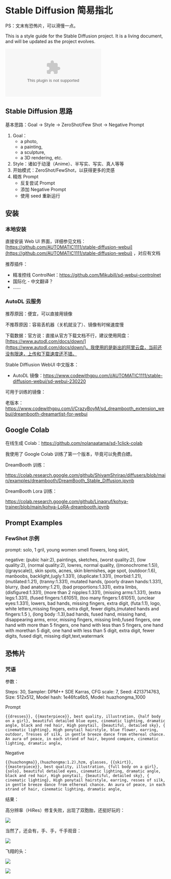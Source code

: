 # Stable Diffusion 简易指北

PS：文末有恐怖片，可以滑慢一点。

This is a style guide for the Stable Diffusion project. It is a living document, and will be updated as the project evolves.

![](styles.csv)

## Stable Diffusion 思路

基本思路：Goal -> Style -> ZeroShot/Few Shot -> Negative Prompt

1. Goal：
	- a photo,
	- a painting,
	- a sculpture,
	- a 3D rendering, etc. 
2. Style：诸如于动漫（Anime）、半写实、写实、真人等等
3. 开始模式：ZeroShot/FewShot，以获得更多的灵感
4. 精炼 Prompt
     - 反复尝试 Prompt
     - 添加 Negative Prompt
     - 使用 seed 重新运行 

## 安装

### 本地安装

直接安装 Web UI 界面，详细参见文档：[https://github.com/AUTOMATIC1111/stable-diffusion-webui](https://github.com/AUTOMATIC1111/stable-diffusion-webui) ，对应有文档

推荐插件：

- 精准控线 ControlNet：https://github.com/Mikubill/sd-webui-controlnet
- 国际化 - 中文翻译？
- ……

### AutoDL 云服务

推荐原因：便宜，可以直接用镜像

不推荐原因：容易丢机器（关机就没了）、镜像有时候速度慢

下载数据：官方说：直接从官方下载文档不行，建议使用网盘：[https://www.autodl.com/docs/down/](https://www.autodl.com/docs/down/)。我使用的是新出的阿里云盘，当前还没有限速，上传和下载速度还不错。

Stable Diffiusion WebUI 中文版本：

- AutoDL 镜像：https://www.codewithgpu.com/i/AUTOMATIC1111/stable-diffusion-webui/sd-webui-230220

可用于训练的镜像：

老版本：https://www.codewithgpu.com/i/CrazyBoyM/sd_dreambooth_extension_webui/dreambooth-dreamartist-for-webui


## Google Colab

在线生成 Colab：https://github.com/nolanaatama/sd-1click-colab 

我使用了 Google Colab 训练了第一个版本，毕竟可以免费白嫖。

DreamBooth 训练：

https://colab.research.google.com/github/ShivamShrirao/diffusers/blob/main/examples/dreambooth/DreamBooth_Stable_Diffusion.ipynb

DreamBooth Lora 训练：

https://colab.research.google.com/github/Linaqruf/kohya-trainer/blob/main/kohya-LoRA-dreambooth.ipynb

## Prompt Examples

### FewShot 示例

prompt: solo, 1 gril, young women smell flowers, long skirt,

negative: (pubic hair:2), paintings, sketches, (worst quality:2), (low quality:2), (normal quality:2), lowres, normal quality, ((monochrome:1.5)), ((grayscale)), skin spots, acnes, skin blemishes, age spot, (outdoor:1.6), manboobs, backlight,(ugly:1.331), (duplicate:1.331), (morbid:1.21), (mutilated:1.21), (tranny:1.331), mutated hands, (poorly drawn hands:1.331), blurry, (bad anatomy:1.21), (bad proportions:1.331), extra limbs, (disfigured:1.331), (more than 2 nipples:1.331), (missing arms:1.331), (extra legs:1.331), (fused fingers:1.61051), (too many fingers:1.61051), (unclear eyes:1.331), lowers, bad hands, missing fingers, extra digit, (futa:1.1), logo, white letters,missing fingers, extra digit, fewer digits,(mutated hands and fingers:1.5 ), (long body :1.3),bad hands, fused hand, missing hand, disappearing arms, error, missing fingers, missing limb,fused fingers, one hand with more than 5 fingers, one hand with less than 5 fingers, one hand with morethan 5 digit, one hand with less than 5 digit, extra digit, fewer digits, fused digit, missing digit,text,watermark

## 恐怖片 

### 咒语

参数：

Steps: 30, Sampler: DPM++ SDE Karras, CFG scale: 7, Seed: 4213714763, Size: 512x512, Model hash: 1e46fca6b5, Model: huazhongma_1000


Prompt

```
{{dresses}}, {{masterpiece}}, best quality, illustration, {half body on a girl}, beautiful detailed blue eyes, cinematic lighting, dramatic angle, black and red hair, High ponytail, {beautiful, detailed sky}, { cinematic lighting}, High ponytail hairstyle, blue flower, earring, outdoor, Tresses of silk, in gentle breeze dance from ethereal chance. An aura of peace, in each strand of hair, beyond compare, cinematic lighting, dramatic angle,
```

Negative


```
{{huazhongma}},(huazhongma:1.2),hzm, glasses, {{skirt}}, {{masterpiece}}, best quality, illustration, {full body on a girl}, {solo}, beautiful detailed eyes, cinematic lighting, dramatic angle, black and red hair, High ponytail, {beautiful, detailed sky}, { cinematic lighting}, High ponytail hairstyle, earring, resses of silk, in gentle breeze dance from ethereal chance. An aura of peace, in each strand of hair, cinematic lighting, dramatic angle,
```

结果：

高分辨率（HiRes）修复失败，出现了双胞胎，还挺好玩的：

![](images/hires-failure.jpeg)

当然了，还会有，手、手，千手观音：

![](images/failured-hands.jpeg)

飞翔的头：

![](images/failure-flying-head.jpeg)

![](images/failured-everyway-head.jpeg)


